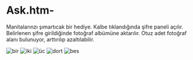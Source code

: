 # Ask.htm-
Manitalarınzı şımartıcak bir hediye.
Kalbe tıklandığında şifre paneli açılır. 
Belirlenen şifre girildiğinde fotoğraf albümüne aktarılır. 
Otuz adet fotoğraf alanı bulunuyor, arttırılıp azaltılabilir.


![bir](https://github.com/user-attachments/assets/e9b03e58-c53d-4db6-97f4-b0efa8837532)
![iki](https://github.com/user-attachments/assets/74723f04-0648-4b6a-b0a6-6182348f94a6)
![üc](https://github.com/user-attachments/assets/7833dee8-5c06-4cc7-ab2a-8293cae9229d)
![dort](https://github.com/user-attachments/assets/7d22347f-d4b9-4d32-8086-3fc0a1545833)
![bes](https://github.com/user-attachments/assets/e69d001f-6ef3-4833-9552-9bc2bb98935c)
